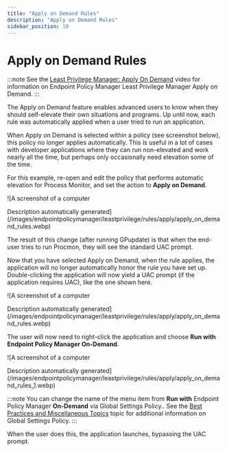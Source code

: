 ```yaml
---
title: "Apply on Demand Rules"
description: "Apply on Demand Rules"
sidebar_position: 10
---
```


# Apply on Demand Rules

:::note
See the
[Least Privilege Manager: Apply On Demand](/docs/endpointpolicymanager/components/endpointprivilegemanager/videolearningcenter/adminapproval/applyondemand.md) video for
information on Endpoint Policy Manager Least Privilege Manager Apply on Demand.
:::


The Apply on Demand feature enables advanced users to know when they should self-elevate their own
situations and programs. Up until now, each rule was automatically applied when a user tried to run
an application.

When Apply on Demand is selected within a policy (see screenshot below), this policy no longer
applies automatically. This is useful in a lot of cases with developer applications where they can
run non-elevated and work nearly all the time, but perhaps only occasionally need elevation some of
the time.

For this example, re-open and edit the policy that performs automatic elevation for Process Monitor,
and set the action to **Apply on Demand**.

![A screenshot of a computer

Description automatically
generated](/images/endpointpolicymanager/leastprivilege/rules/apply/apply_on_demand_rules.webp)

The result of this change (after running GPupdate) is that when the end-user tries to run Procmon,
they will see the standard UAC prompt.

Now that you have selected Apply on Demand, when the rule applies, the application will no longer
automatically honor the rule you have set up. Double-clicking the application will now yield a UAC
prompt (if the application requires UAC), like the one shown here.

![A screenshot of a computer

Description automatically
generated](/images/endpointpolicymanager/leastprivilege/rules/apply/apply_on_demand_rules.webp)

The user will now need to right-click the application and choose **Run with Endpoint Policy Manager
On-Demand**.

![A screenshot of a computer

Description automatically
generated](/images/endpointpolicymanager/leastprivilege/rules/apply/apply_on_demand_rules_1.webp)

:::note
You can change the name of the menu item from **Run with** Endpoint Policy Manager
**On-Demand** via Global Settings Policy.. See the
[Best Practices and Miscellaneous Topics](/docs/endpointpolicymanager/components/endpointprivilegemanager/manual/windows/overviewmisc/overviewmisc.md) topic for additional
information on Global Settings Policy.
:::


When the user does this, the application launches, bypassing the UAC prompt.
